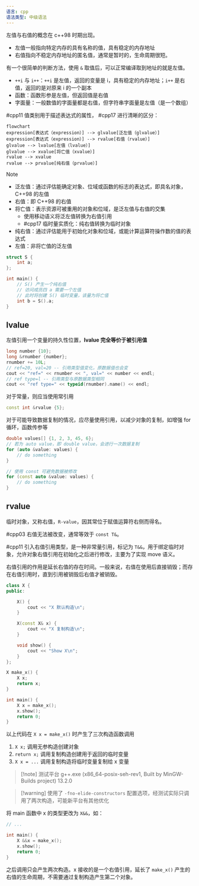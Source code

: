 ```yaml
---
语言: cpp
语法类型: 中级语法
---
```

左值与右值的概念在 c++98 时期出现。
- 左值一般指向特定内存的具有名称的值，具有稳定的内存地址
- 右值指向不稳定内存地址的匿名值，通常是暂时的，生命周期很短。

有一个很简单的判断方法，使用 `&` 取值后，可以正常编译取到地址的就是左值。
* `++i` 与 `i++`：`++i` 是左值，返回的变量是 i，具有稳定的内存地址；`i++` 是右值，返回的是对原来 i 的一个副本
* 函数：函数形参是左值，但返回值是右值
* 字面量：一般数值的字面量都是右值，但字符串字面量是左值（是一个数组）

#cpp11 值类别用于描述表达式的属性， #cpp17 进行清晰的区分：

```mermaid
flowchart 
expression[表达式（expression）] --> glvalue[泛左值（glvalue）]
expression[表达式（expression）] --> rvalue[右值（rvalue）]
glvalue --> lvalue[左值（lvalue）]
glvalue --> xvalue[将亡值（xvalue）]
rvalue --> xvalue
rvalue --> prvalue[纯右值（prvalue）]
```

> [!note] 
> - 泛左值：通过评估能确定对象、位域或函数的标志的表达式，即具名对象，C++98 的左值
> - 右值：即 C++98 的右值
> - 将亡值：表示资源可被重用的对象和位域，是泛左值与右值的交集
> 	- 使用移动语义将泛左值转换为右值引用
> 	- #cpp17 临时量实质化：纯右值转换为临时对象
> - 纯右值：通过评估能用于初始化对象和位域，或能计算运算符操作数的值的表达式
> - 左值：非将亡值的泛左值

```cpp
struct S {
    int a;
};

int main() {
    // S() 产生一个纯右值
    // 访问成员四 a 需要一个左值
    // 此时将创建 S() 临时变量，该量为将亡值
    int b = S().a;
}
```
## lvalue

左值引用一个变量的持久性位置，**lvalue 完全等价于被引用值**

```cpp
long number {10};
long &rnumber {number};
rnumber += 10L;
// ref=20, val=20 -- 引用类型值变化，原数据值也会变
cout << "ref=" << rnumber << ", val=" << number << endl;
// ref type=l -- 引用类型与原数据类型相同
cout << "ref type=" << typeid(rnumber).name() << endl;
```

对于常量，则应当使用常引用

```cpp
const int &rvalue {5};
```

对于可能导致数据复制的情况，应尽量使用引用，以减少对象的复制，如增强 for 循环，函数传参等

```cpp
double values[] {1, 2, 3, 45, 6};
// 若为 auto value，即 double value，会进行一次数据复制
for (auto &value: values) {
    // do something
}

// 使用 const 可避免数据被修改
for (const auto &value: values) {
    // do something
}
```
## rvalue

临时对象，又称右值，`R-value`，因其常位于赋值运算符右侧而得名。

#cpp03 右值无法被改变，通常等效于 `const T&`。

#cpp11 引入右值引用类型，是一种非常量引用，标记为 `T&&`，用于绑定临时对象，允许对象右值引用在初始化之后进行修改，主要为了实现 move 语义。

右值引用的作用是延长右值的存在时间。一般来说，右值在使用后直接销毁；而存在右值引用时，直到引用被销毁后右值才被销毁。

```cpp
class X {
public:

    X() {
        cout << "X 默认构造\n";
    }

    X(const X& x) {
        cout << "X 复制构造\n";
    }

    void show() {
        cout << "Show X\n";
    }
};

X make_x() {
    X x;
    return x;
}

int main() {
    X x = make_x();
    x.show();
    return 0;
}
```

以上代码在 `X x = make_x()` 时产生了三次构造函数调用
1. `X x;` 调用无参构造创建对象
2. `return x;` 调用复制构造创建用于返回的临时变量
3. `X x = ...` 调用复制构造将临时变量复制给 x 变量

> [!note] 测试平台 g++.exe (x86_64-posix-seh-rev1, Built by MinGW-Builds project) 13.2.0

> [!warning] 使用了 `-fno-elide-constructors` 配置选项，经测试实际只调用了两次构造，可能新平台有其他优化

将 main 函数中 x 的类型更改为 `X&&`，如：

```cpp
// ...

int main() {
    X &&x = make_x();
    x.show();
    return 0;
}
```

之后调用只会产生两次构造。x 接收的是一个右值引用，延长了 `make_x()` 产生的右值的生命周期，不需要通过复制构造产生第二个对象。